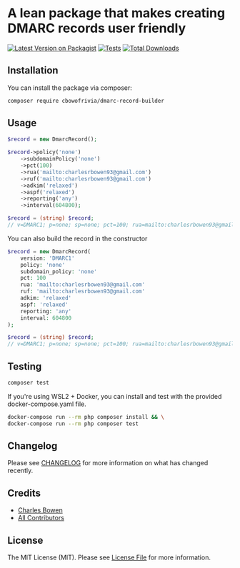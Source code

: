 # A lean package that makes creating DMARC records user friendly

[![Latest Version on Packagist](https://img.shields.io/packagist/v/cbowofrivia/dmarc-record-builder.svg?style=flat-square)](https://packagist.org/packages/cbowofrivia/dmarc-record-builder)
[![Tests](https://github.com/cbowofrivia/dmarc-record-builder/actions/workflows/run-tests.yml/badge.svg?branch=main)](https://github.com/cbowofrivia/dmarc-record-builder/actions/workflows/run-tests.yml)
[![Total Downloads](https://img.shields.io/packagist/dt/cbowofrivia/dmarc-record-builder.svg?style=flat-square)](https://packagist.org/packages/cbowofrivia/dmarc-record-builder)

## Installation

You can install the package via composer:

```bash
composer require cbowofrivia/dmarc-record-builder
```

## Usage

```php
$record = new DmarcRecord();

$record->policy('none')
    ->subdomainPolicy('none')
    ->pct(100)
    ->rua('mailto:charlesrbowen93@gmail.com')
    ->ruf('mailto:charlesrbowen93@gmail.com')
    ->adkim('relaxed')
    ->aspf('relaxed')
    ->reporting('any')
    ->interval(604800);

$record = (string) $record;
// v=DMARC1; p=none; sp=none; pct=100; rua=mailto:charlesrbowen93@gmail.com; ruf=mailto:charlesrbowen93@gmail.com; fo=1; adkim=r; aspf=r; ri=604800;
```

You can also build the record in the constructor

```php
$record = new DmarcRecord(
    version: 'DMARC1'
    policy: 'none'
    subdomain_policy: 'none'
    pct: 100
    rua: 'mailto:charlesrbowen93@gmail.com'
    ruf: 'mailto:charlesrbowen93@gmail.com'
    adkim: 'relaxed'
    aspf: 'relaxed' 
    reporting: 'any'
    interval: 604800
);

$record = (string) $record;
// v=DMARC1; p=none; sp=none; pct=100; rua=mailto:charlesrbowen93@gmail.com; ruf=mailto:charlesrbowen93@gmail.com; fo=1; adkim=r; aspf=r; ri=604800;
```

## Testing

```bash
composer test
```

If you're using WSL2 + Docker, you can install and test with the provided docker-compose.yaml file.
```bash
docker-compose run --rm php composer install && \
docker-compose run --rm php composer test
```

## Changelog

Please see [CHANGELOG](CHANGELOG.md) for more information on what has changed recently.

## Credits

- [Charles Bowen](https://github.com/cbowofrivia)
- [All Contributors](../../contributors)

## License

The MIT License (MIT). Please see [License File](LICENSE.md) for more information.
